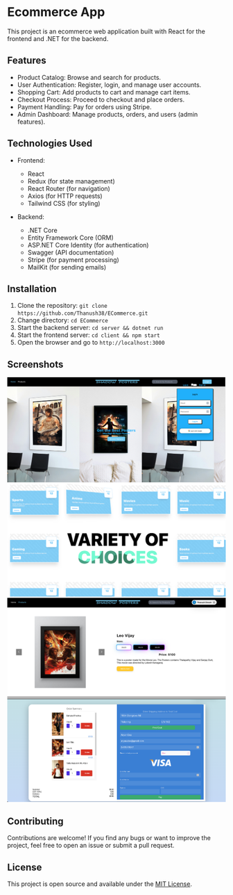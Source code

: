 # Ecommerce App

This project is an ecommerce web application built with React for the frontend and .NET for the backend.

## Features
- Product Catalog: Browse and search for products.
- User Authentication: Register, login, and manage user accounts.
- Shopping Cart: Add products to cart and manage cart items.
- Checkout Process: Proceed to checkout and place orders.
- Payment Handling: Pay for orders using Stripe.
- Admin Dashboard: Manage products, orders, and users (admin features).

## Technologies Used
- Frontend: 
  - React 
  - Redux (for state management)
  - React Router (for navigation)
  - Axios (for HTTP requests)
  - Tailwind CSS (for styling)

- Backend: 
  - .NET Core
  - Entity Framework Core (ORM)
  - ASP.NET Core Identity (for authentication)
  - Swagger (API documentation)
  - Stripe (for payment processing)
  - MailKit (for sending emails)

## Installation
1. Clone the repository: `git clone https://github.com/Thanush38/ECommerce.git`
2. Change directory: `cd ECommerce`
3. Start the backend server: `cd server && dotnet run`
4. Start the frontend server: `cd client && npm start`
5. Open the browser and go to `http://localhost:3000`

## Screenshots
![Home Page](screenshots/Home.png)
![Choices](screenshots/Choices.png)
![Product Details](screenshots/Singleproduct.png)
![Cart Page](screenshots/Checkout.png)


## Contributing
Contributions are welcome! If you find any bugs or want to improve the project, feel free to open an issue or submit a pull request.
## License
This project is open source and available under the [MIT License](LICENSE.md).

